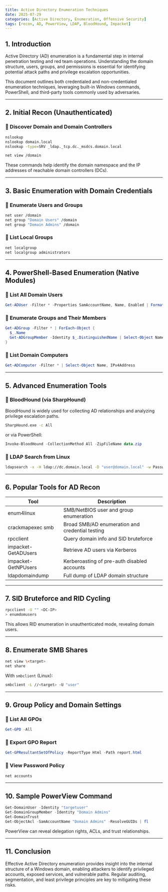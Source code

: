 ```yaml
---
title: Active Directory Enumeration Techniques
date: 2025-07-29
categories: [Active Directory, Enumeration, Offensive Security]
tags: [recon, AD, PowerView, LDAP, BloodHound, Impacket]
---
```


## 1. Introduction

Active Directory (AD) enumeration is a fundamental step in internal penetration testing and red team operations. Understanding the domain structure, users, groups, and permissions is essential for identifying potential attack paths and privilege escalation opportunities.

This document outlines both credentialed and non-credentialed enumeration techniques, leveraging built-in Windows commands, PowerShell, and third-party tools commonly used by adversaries.

---

## 2. Initial Recon (Unauthenticated)

### 🔸 Discover Domain and Domain Controllers

```bash
nslookup
nslookup domain.local
nslookup -type=SRV _ldap._tcp.dc._msdcs.domain.local
```

```bash
net view /domain
```

These commands help identify the domain namespace and the IP addresses of reachable domain controllers (DCs).

---

## 3. Basic Enumeration with Domain Credentials

### 🔸 Enumerate Users and Groups

```bash
net user /domain
net group "Domain Users" /domain
net group "Domain Admins" /domain
```

### 🔸 List Local Groups

```bash
net localgroup
net localgroup administrators
```

---

## 4. PowerShell-Based Enumeration (Native Modules)

### 🔹 List All Domain Users

```powershell
Get-ADUser -Filter * -Properties SamAccountName, Name, Enabled | Format-Table Name, SamAccountName, Enabled
```

### 🔹 Enumerate Groups and Their Members

```powershell
Get-ADGroup -Filter * | ForEach-Object {
  $_.Name
  Get-ADGroupMember -Identity $_.DistinguishedName | Select-Object Name, ObjectClass
}
```

### 🔹 List Domain Computers

```powershell
Get-ADComputer -Filter * | Select-Object Name, IPv4Address
```

---

## 5. Advanced Enumeration Tools

### 🔸 BloodHound (via SharpHound)

BloodHound is widely used for collecting AD relationships and analyzing privilege escalation paths.

```bash
SharpHound.exe -c All
```

or via PowerShell:

```powershell
Invoke-BloodHound -CollectionMethod All -ZipFileName data.zip
```

### 🔸 LDAP Search from Linux

```bash
ldapsearch -x -H ldap://dc.domain.local -D "user@domain.local" -w Password123 -b "dc=domain,dc=local"
```

---

## 6. Popular Tools for AD Recon

| Tool                  | Description                                      |
|-----------------------|--------------------------------------------------|
| enum4linux            | SMB/NetBIOS user and group enumeration           |
| crackmapexec smb      | Broad SMB/AD enumeration and credential testing  |
| rpcclient             | Query domain info and SID bruteforce             |
| impacket-GetADUsers   | Retrieve AD users via Kerberos                   |
| impacket-GetNPUsers   | Kerberoasting of pre-auth disabled accounts      |
| ldapdomaindump        | Full dump of LDAP domain structure               |

---

## 7. SID Bruteforce and RID Cycling

```bash
rpcclient -U "" <DC-IP>
> enumdomusers
```

This allows RID enumeration in unauthenticated mode, revealing domain users.

---

## 8. Enumerate SMB Shares

```bash
net view \<target>
net share
```

With `smbclient` (Linux):

```bash
smbclient -L //<target> -U "user"
```

---

## 9. Group Policy and Domain Settings

### 🔹 List All GPOs

```powershell
Get-GPO -All
```

### 🔹 Export GPO Report

```powershell
Get-GPResultantSetOfPolicy -ReportType Html -Path report.html
```

### 🔹 View Password Policy

```powershell
net accounts
```

---

## 10. Sample PowerView Command

```powershell
Get-DomainUser -Identity "targetuser"
Get-DomainGroupMember -Identity "Domain Admins"
Get-DomainTrust
Get-ObjectAcl -SamAccountName "Domain Admins" -ResolveGUIDs | fl
```

PowerView can reveal delegation rights, ACLs, and trust relationships.

---

## 11. Conclusion

Effective Active Directory enumeration provides insight into the internal structure of a Windows domain, enabling attackers to identify privileged accounts, exposed services, and vulnerable paths. Regular auditing, segmentation, and least privilege principles are key to mitigating these risks.

